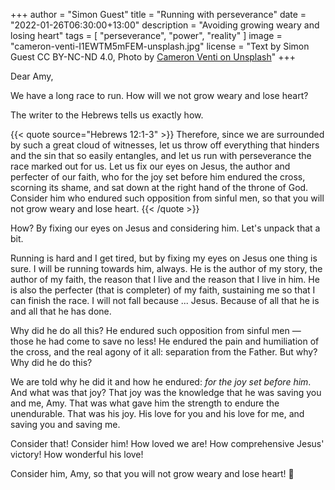 +++
author = "Simon Guest"
title = "Running with perseverance"
date = "2022-01-26T06:30:00+13:00"
description = "Avoiding growing weary and losing heart"
tags = [ "perseverance", "power", "reality" ]
image = "cameron-venti-I1EWTM5mFEM-unsplash.jpg"
license = "Text by Simon Guest CC BY-NC-ND 4.0, Photo by [Cameron Venti on Unsplash](https://unsplash.com/photos/I1EWTM5mFEM)"
+++

Dear Amy,

We have a long race to run. How will we not grow weary and lose heart?

The writer to the Hebrews tells us exactly how.

{{< quote source="Hebrews 12:1-3" >}}
Therefore, since we are surrounded by such a great cloud of witnesses, let us throw off everything that hinders and the sin that so easily entangles, and let us run with perseverance the race marked out for us. Let us fix our eyes on Jesus, the author and perfecter of our faith, who for the joy set before him endured the cross, scorning its shame, and sat down at the right hand of the throne of God. Consider him who endured such opposition from sinful men, so that you will not grow weary and lose heart.
{{< /quote >}}

How? By fixing our eyes on Jesus and considering him. Let's unpack that a bit.

Running is hard and I get tired, but by fixing my eyes on Jesus one thing is sure. I will be running towards him, always. He is the author of my story, the author of my faith, the reason that I live and the reason that I live in him. He is also the perfecter (that is completer) of my faith, sustaining me so that I can finish the race. I will not fall because ... Jesus. Because of all that he is and all that he has done.

Why did he do all this? He endured such opposition from sinful men — those he had come to save no less! He endured the pain and humiliation of the cross, and the real agony of it all: separation from the Father. But why? Why did he do this?

We are told why he did it and how he endured: _for the joy set before him_. And what was that joy? That joy was the knowledge that he was saving you and me, Amy. That was what gave him the strength to endure the unendurable. That was his joy. His love for you and his love for me, and saving you and saving me.

Consider that! Consider him! How loved we are! How comprehensive Jesus' victory! How wonderful his love!

Consider him, Amy, so that you will not grow weary and lose heart! 🙏
